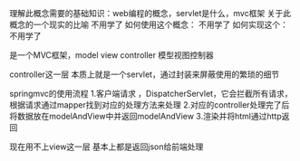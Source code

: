 理解此概念需要的基础知识：web编程的概念，servlet是什么，mvc框架
关于此概念的一个现实的比喻 不用学了
如何使用这个概念： 不用学了
如何实现这个：不用学了

是一个MVC框架，model view controller 模型视图控制器


controller这一层
本质上就是一个servlet，通过封装来屏蔽使用的繁琐的细节

springmvc的使用流程
1.客户端请求 ，DispatcherServlet，它会拦截所有请求，根据请求通过mapper找到对应的处理方法来处理
2.对应的controller处理完了后将数据放在modelAndView中并返回modelAndView
3.渲染并将html通过http返回

现在用不上view这一层 基本上都是返回json给前端处理



